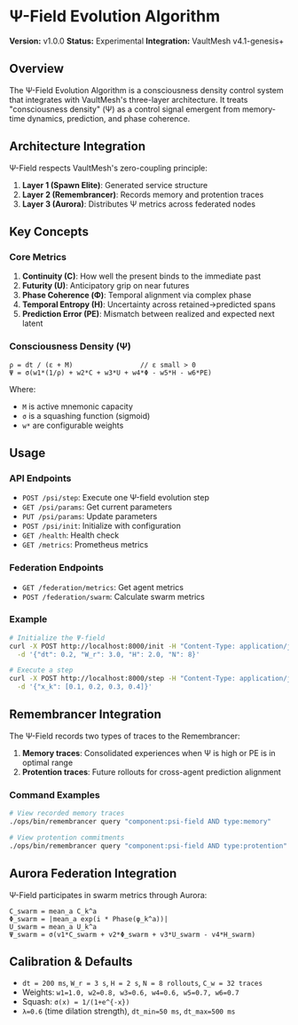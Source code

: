 # Ψ-Field Evolution Algorithm

**Version:** v1.0.0
**Status:** Experimental
**Integration:** VaultMesh v4.1-genesis+

## Overview

The Ψ-Field Evolution Algorithm is a consciousness density control system that integrates with VaultMesh's three-layer architecture. It treats "consciousness density" (Ψ) as a control signal emergent from memory-time dynamics, prediction, and phase coherence.

## Architecture Integration

Ψ-Field respects VaultMesh's zero-coupling principle:

1. **Layer 1 (Spawn Elite)**: Generated service structure
2. **Layer 2 (Remembrancer)**: Records memory and protention traces
3. **Layer 3 (Aurora)**: Distributes Ψ metrics across federated nodes

## Key Concepts

### Core Metrics

1. **Continuity (C)**: How well the present binds to the immediate past
2. **Futurity (U)**: Anticipatory grip on near futures
3. **Phase Coherence (Φ)**: Temporal alignment via complex phase
4. **Temporal Entropy (H)**: Uncertainty across retained→predicted spans
5. **Prediction Error (PE)**: Mismatch between realized and expected next latent

### Consciousness Density (Ψ)

```
ρ = dt / (ε + M)                 // ε small > 0
Ψ = σ(w1*(1/ρ) + w2*C + w3*U + w4*Φ - w5*H - w6*PE)
```

Where:
- `M` is active mnemonic capacity
- `σ` is a squashing function (sigmoid)
- `w*` are configurable weights

## Usage

### API Endpoints

- `POST /psi/step`: Execute one Ψ-field evolution step
- `GET /psi/params`: Get current parameters
- `PUT /psi/params`: Update parameters
- `POST /psi/init`: Initialize with configuration
- `GET /health`: Health check
- `GET /metrics`: Prometheus metrics

### Federation Endpoints

- `GET /federation/metrics`: Get agent metrics
- `POST /federation/swarm`: Calculate swarm metrics

### Example

```bash
# Initialize the Ψ-field
curl -X POST http://localhost:8000/init -H "Content-Type: application/json" \
  -d '{"dt": 0.2, "W_r": 3.0, "H": 2.0, "N": 8}'

# Execute a step
curl -X POST http://localhost:8000/step -H "Content-Type: application/json" \
  -d '{"x_k": [0.1, 0.2, 0.3, 0.4]}'
```

## Remembrancer Integration

The Ψ-Field records two types of traces to the Remembrancer:

1. **Memory traces**: Consolidated experiences when Ψ is high or PE is in optimal range
2. **Protention traces**: Future rollouts for cross-agent prediction alignment

### Command Examples

```bash
# View recorded memory traces
./ops/bin/remembrancer query "component:psi-field AND type:memory"

# View protention commitments
./ops/bin/remembrancer query "component:psi-field AND type:protention"
```

## Aurora Federation Integration

Ψ-Field participates in swarm metrics through Aurora:

```
C_swarm = mean_a C_k^a
Φ_swarm = |mean_a exp(i * Phase(φ_k^a))|
U_swarm = mean_a U_k^a
Ψ_swarm = σ(v1*C_swarm + v2*Φ_swarm + v3*U_swarm - v4*H_swarm)
```

## Calibration & Defaults

- `dt = 200 ms`, `W_r = 3 s`, `H = 2 s`, `N = 8 rollouts`, `C_w = 32 traces`
- Weights: `w1=1.0, w2=0.8, w3=0.6, w4=0.6, w5=0.7, w6=0.7`
- Squash: `σ(x) = 1/(1+e^{-x})`
- `λ=0.6` (time dilation strength), `dt_min=50 ms`, `dt_max=500 ms`